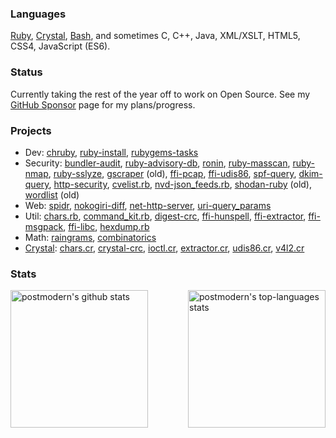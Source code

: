 ### Languages

[Ruby], [Crystal], [Bash], and sometimes C, C++, Java, XML/XSLT, HTML5, CSS4,
JavaScript (ES6).

### Status

Currently taking the rest of the year off to work on Open Source. See my
[GitHub Sponsor] page for my plans/progress.

### Projects

* Dev: [chruby], [ruby-install], [rubygems-tasks]
* Security: [bundler-audit], [ruby-advisory-db], [ronin], [ruby-masscan],
  [ruby-nmap], [ruby-sslyze], [gscraper] \(old\), [ffi-pcap], [ffi-udis86],
  [spf-query], [dkim-query], [http-security], [cvelist.rb], [nvd-json_feeds.rb],
  [shodan-ruby] \(old\), [wordlist] \(old\)
* Web: [spidr], [nokogiri-diff], [net-http-server], [uri-query_params]
* Util: [chars.rb], [command_kit.rb], [digest-crc], [ffi-hunspell],
  [ffi-extractor], [ffi-msgpack], [ffi-libc], [hexdump.rb]
* Math: [raingrams], [combinatorics]
* [Crystal]: [chars.cr], [crystal-crc], [ioctl.cr], [extractor.cr], [udis86.cr], [v4l2.cr]

### Stats

<div>
  <img align="left" height="220em" alt="postmodern's github stats" src="https://github-readme-stats.vercel.app/api?username=postmodern&theme=chartreuse-dark&show_icons=true" />
  <img align="right" height="220em" alt="postmodern's top-languages stats" src="https://github-readme-stats.vercel.app/api/top-langs/?username=postmodern&theme=chartreuse-dark" />
</div>

[Ruby]: https://www.ruby-lang.org
[Crystal]: https://www.ruby-lang.org
[Bash]: https://mywiki.wooledge.org/BashGuide

[chruby]: https://github.com/postmodern/chruby#readme
[ruby-install]: https://github.com/postmodern/ruby-install#readme
[rubygems-tasks]: https://github.com/postmodern/rubygems-tasks#readme

[bundler-audit]: https://github.com/postmodern/bundler-audit#readme
[ruby-advisory-db]: https://github.com/rubysec/ruby-advisory-db#readme
[ronin]: https://ronin-rb.dev
[ruby-masscan]: https://github.com/postmodern/ruby-masscan#readme
[ruby-nmap]: https://github.com/sophsec/ruby-nmap#readme
[ruby-sslyze]: https://github.com/trailofbits/ruby-sslyze#readme
[gscraper]: https://github.com/postmodern/gscraper#readme
[ffi-pcap]: https://github.com/sophsec/ffi-pcap#readme
[ffi-udis86]: https://github.com/sophsec/ffi-udis86#readme
[spf-query]: https://github.com/trailofbits/spf-query#readme
[dkim-query]: https://github.com/trailofbits/spf-query#readme
[http-security]: https://github.com/trailofbits/http-security#readme
[cvelist.rb]: https://github.com/postmodern/cvelist.rb#readme
[nvd-json_feeds.rb]: https://github.com/postmodern/nvd-json_feeds.rb#readme
[shodan-ruby]: https://github.com/postmodern/shodan-ruby#readme
[wordlist]: https://github.com/sophsec/wordlist#readme

[spidr]: https://github.com/postmodern/spidr#readme
[nokogiri-diff]: https://github.com/postmodern/nokogiri-diff#readme
[net-http-server]: https://github.com/postmodern/net-http-server#readme
[uri-query_params]: https://github.com/postmodern/uri-query_params#readme

[chars.rb]: https://github.com/postmodern/chars.rb#readme
[command_kit.rb]: https://github.com/postmodern/command_kit.rb#readme
[digest-crc]: https://github.com/postmodern/digest-crc#readme
[ffi-hunspell]: https://github.com/postmodern/ffi-hunspell#readme
[ffi-extractor]: https://github.com/postmodern/ffi-extractor#readme
[ffi-msgpack]: https://github.com/postmodern/ffi-msgpack#readme
[ffi-libc]: https://github.com/postmodern/ffi-libc#readme
[hexdump.rb]: https://github.com/postmodern/hexdump.rb#readme

[raingrams]: https://github.com/postmodern/raingrams#readme
[combinatorics]: https://github.com/postmodern/combinatorics#readme

[chars.cr]: https://github.com/postmodern/chars.cr#readme
[crystal-crc]: https://github.com/postmodern/crystal-crc#readme
[ioctl.cr]: https://github.com/postmodern/ioctl.cr#readme
[extractor.cr]: https://github.com/postmodern/extractor.cr#readme
[udis86.cr]: https://github.com/postmodern/udis86.cr#readme
[v4l2.cr]: https://github.com/postmodern/v4l2.cr#readme

[GitHub Sponsor]: https://github.com/sponsors/postmodern
